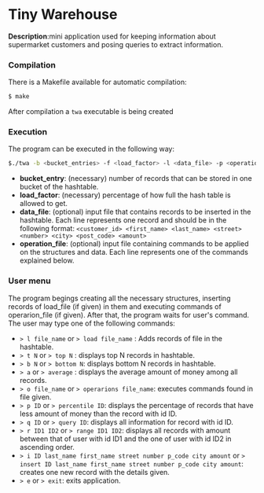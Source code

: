 # Tiny Warehouse
__Description__:mini application used for keeping information about supermarket customers and posing queries to extract information.

### Compilation
There is a Makefile available for automatic compilation:
```sh
$ make
```
After compilation a  `twa`  executable is being created
### Execution
The program can be executed in the following way:
```sh
$./twa -b <bucket_entries> -f <load_factor> -l <data_file> -p <operation_file>
```
* __bucket_entry__: (necessary) number of records that can be stored in one bucket of the hashtable.
* __load_factor__: (necessary) percentage of how full the hash table is allowed to get.
* __data_file__: (optional) input file that contains records to be inserted in the hashtable. Each line represents one record and should be in the following format: 
``` <customer_id> <first_name> <last_name> <street> <number> <city> <post_code> <amount> ``` 
* __operation_file__: (optional) input file containing commands to be applied on the structures and data. Each line represents one of the commands explained below.

### User menu
The program begings creating all the necessary structures, inserting records of load_file (if given) in them and executing commands of operarion_file (if given). After that, the program waits for user's command. The user may type one of the following commands:
* ``> l file_name`` or ``> load file_name`` : Adds records of file in the hashtable.
*  `> t N` or `> top N`  : displays top N records in hashtable.
*  `> b N` or `> bottom N`: displays bottom N records in hashtable.
*  `> a` or `> average` : displays the average amount of money among all records.
*  `> ο file_name` or `> operarions file_name`: executes commands found in file given.
*  `> p ID` or `> percentile ID`: displays the percentage of records that have less amount of money than the record with id ID.
*  `> q ID` or `> query ID`: displays all information for record with id ID.
*  `> r ID1 ID2` or `> range ID1 ID2`: displays all records with amount between that of user with id ID1 and the one of user with id ID2 in ascending order.
*  `> i ID last_name first_name street number p_code city amount` or `> insert ID last_name first_name street number p_code city amount`: creates one new record with the details given.
*  `> e` or `> exit`: exits application. 

